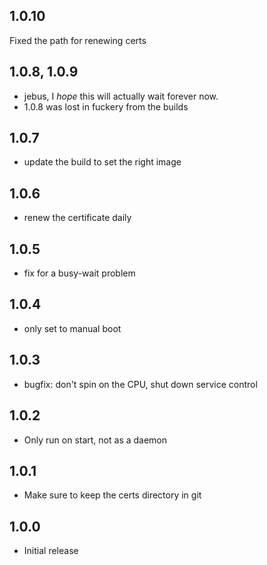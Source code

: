 <!-- https://developers.home-assistant.io/docs/add-ons/presentation#keeping-a-changelog -->

## 1.0.10

Fixed the path for renewing certs

## 1.0.8, 1.0.9

- jebus, I _hope_ this will actually wait forever now.
- 1.0.8 was lost in fuckery from the builds

## 1.0.7

- update the build to set the right image

## 1.0.6

- renew the certificate daily

## 1.0.5

- fix for a busy-wait problem

## 1.0.4

- only set to manual boot

## 1.0.3

- bugfix: don't spin on the CPU, shut down service control

## 1.0.2

- Only run on start, not as a daemon

## 1.0.1

- Make sure to keep the certs directory in git

## 1.0.0

- Initial release

